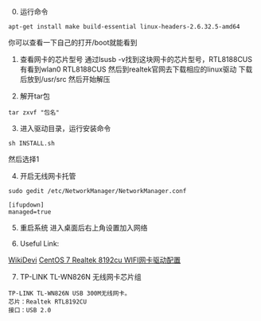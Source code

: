 0. 运行命令
```
apt-get install make build-essential linux-headers-2.6.32.5-amd64
```
你可以查看一下自己的打开/boot就能看到

1. 查看网卡的芯片型号
通过lsusb -v找到这块网卡的芯片型号，RTL8188CUS
有看到wlan0 RTL8188CUS
然后到realtek官网去下载相应的linux驱动
下载后放到/usr/src
然后开始解压

2. 解开tar包
```
tar zxvf "包名"
```
3. 进入驱动目录，运行安装命令
```
sh INSTALL.sh
```
然后选择1

4. 开启无线网卡托管
```
sudo gedit /etc/NetworkManager/NetworkManager.conf

[ifupdown]
managed=true
```
5. 重启系统
进入桌面后右上角设置加入网络

6. Useful Link:

[WikiDevi](https://wikidevi.com/w/index.php?title=Category:TP-LINK&pagefrom=TP-LINK+TGR1900+%28Google+OnHub%29#mw-pages)
[CentOS 7 Realtek 8192cu WIFI网卡驱动配置](https://blog.csdn.net/qwddn12/article/details/49936265)

7. TP-LINK TL-WN826N 无线网卡芯片组
```
TP-LINK TL-WN826N USB 300M无线网卡。
芯片：Realtek RTL8192CU
接口：USB 2.0
```
